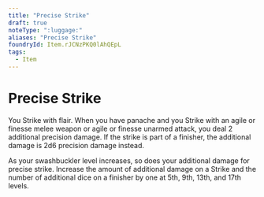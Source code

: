 ```yaml
---
title: "Precise Strike"
draft: true
noteType: ":luggage:"
aliases: "Precise Strike"
foundryId: Item.rJCNzPKQ0lAhQEpL
tags:
  - Item
---
```


# Precise Strike

You Strike with flair. When you have panache and you Strike with an agile or finesse melee weapon or agile or finesse unarmed attack, you deal 2 additional precision damage. If the strike is part of a finisher, the additional damage is 2d6 precision damage instead.

As your swashbuckler level increases, so does your additional damage for precise strike. Increase the amount of additional damage on a Strike and the number of additional dice on a finisher by one at 5th, 9th, 13th, and 17th levels.
